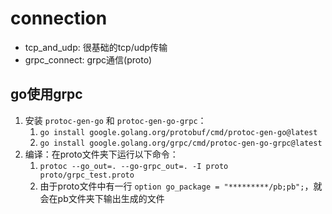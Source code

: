 # connection

- tcp_and_udp: 很基础的tcp/udp传输
- grpc_connect: grpc通信(proto)



## go使用grpc
1. 安装 `protoc-gen-go` 和 `protoc-gen-go-grpc`：
   1. `go install google.golang.org/protobuf/cmd/protoc-gen-go@latest`
   2. `go install google.golang.org/grpc/cmd/protoc-gen-go-grpc@latest`
2. 编译：在proto文件夹下运行以下命令：
   1. `protoc --go_out=. --go-grpc_out=. -I proto proto/grpc_test.proto`
   2. 由于proto文件中有一行 `option go_package = "*********/pb;pb";`，就会在pb文件夹下输出生成的文件